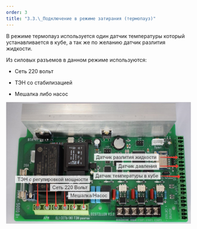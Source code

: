 ```yaml
---
order: 3
title: "3.3.\_Подключение в режиме затирания (термопауз)"
---
```


В режиме термопауз используется один датчик температуры который устанавливается в кубе, а так же по желанию датчик разлития жидкости.

Из силовых разъемов в данном режиме используются:

-  Сеть 220 вольт

-  ТЭН со стабилизацией

-  Мешалка либо насос

![](./3-3-podklyuchenie-v-rezhime-zatiraniya-termopau.png)
